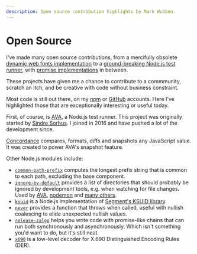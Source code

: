 ```yaml
---
description: Open source contribution highlights by Mark Wubben.
---
```


# Open Source

I've made many open source contributions, from a mercifully obsolete [dynamic web fonts implementation](https://en.wikipedia.org/wiki/Scalable_Inman_Flash_Replacement) to a [ground-breaking Node.js test runner](https://github.com/avajs/ava), with [promise implementations](http://dojotoolkit.org/reference-guide/1.8/dojo/promise.html) in between.

These projects have given me a chance to contribute to a commmunity, scratch an itch, and be creative with code without business constraint.

Most code is still out there, on my [npm](https://www.npmjs.com/~novemberborn) or [GitHub](https://github.com/novemberborn) accounts. Here I've highlighted those that are exceptionally interesting or useful today.

First, of course, is [AVA](https://github.com/avajs/ava), a Node.js test runner. This project was originally started by [Sindre Sorhus](https://sindresorhus.com/). I joined in 2016 and have pushed a lot of the development since.

[Concordance](https://github.com/concordancejs/) compares, formats, diffs and snapshots any JavaScript value. It was created to power AVA's snapshot feature.

Other Node.js modules include:

- [`common-path-prefix`](https://github.com/novemberborn/common-path-prefix) computes the longest prefix string that is common to each path, excluding the
  base component.
- [`ignore-by-default`](https://github.com/novemberborn/ignore-by-default) provides a list of directories that should probably be ignored by development
  tools, e.g. when watching for file changes. Used by
  [AVA](https://github.com/avajs/ava), [nodemon](https://github.com/remy/nodemon) and [many others](https://www.npmjs.com/package/ignore-by-default?activeTab=dependents).
- [`ksuid`](https://github.com/novemberborn/ksuid) is a Node.js implementation of [Segment's KSUID library](https://github.com/segmentio/ksuid).
- [`never`](https://github.com/novemberborn/never) provides a function that throws when called, useful with nullish coalescing to elide unexpected nullish values.
- [`release-zalgo`](https://github.com/novemberborn/release-zalgo) helps you write code with promise-like chains that can run both synchronously and asynchronously. Which isn't something you'd want to do, but it's still neat.
- [`x690`](https://github.com/novemberborn/x690) is a low-level decoder for X.690 Distinguished Encoding Rules (DER).
